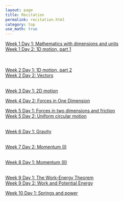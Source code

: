 ```yaml
---
layout: page
title: Recitation
permalink: recitation.html
category: top
use_math: true
---
```



<a href="recitation/week1/recitation-units-motion.pdf">Week 1 Day 1: Mathematics with dimensions and units </a><br>
<a href="recitation/week1/recitation-1D-motion-1.pdf">Week 1 Day 2: 1D motion, part 1</a>

<br><br>
<a href="recitation/week2/recitation-1D-motion-2.pdf">Week 2 Day 1: 1D motion, part 2</a><br>
<a href="recitation/week2/recitation-vectors.pdf">Week 2 Day 2: Vectors</a><br>
<br>

<a href="recitation/week3/recitation-2D-motion.pdf">Week 3 Day 1: 2D motion</a><br>

<a href="recitation/week4/recitation-forces.pdf">Week 4 Day 2: Forces in One Dimension</a><br>

<a href="recitation/week5/recitation-forces2.pdf">Week 5 Day 1: Forces in two
 dimensions and friction</a><br>
<a href="recitation/week5/recitation-uniform-circular-motion-1.pdf">Week 5 Day 2: Uniform circular motion</a><br>
<br>

<a href="recitation/week6/recitation-gravity.pdf">Week 6 Day 1: Gravity</a><br>
<br>

<a href="recitation/week7/recitation-momentum-1.pdf">Week 7 Day 2: Momentum (I)</a><br>
<br>

<a href="recitation/week8/recitation-momentum-2.pdf">Week 8 Day 1: Momentum (II)</a><br>
<br>

<a href="recitation/week9/recitation-energy-1.pdf">Week 9 Day 1: The Work-Energy Theorem</a><br>
<a href="recitation/week9/recitation-potential-energy.pdf">Week 9 Day 2: Work and Potential Energy</a><br>

<a href="recitation/week10/recitation-springs-power.pdf">Week 10 Day 1: Springs and power</a>
